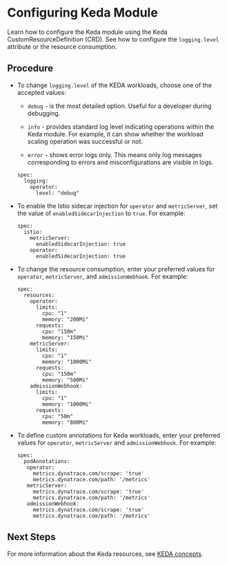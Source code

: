 <!-- loio3cc1f25be90f45aa974a11a53cf18430 -->

# Configuring Keda Module

Learn how to configure the Keda module using the Keda CustomResourceDefinition \(CRD\). See how to configure the `logging.level` attribute or the resource consumption.



<a name="loio3cc1f25be90f45aa974a11a53cf18430__steps-unordered_a5q_dfd_ncc"/>

## Procedure

-   To change `logging.level` of the KEDA workloads, choose one of the accepted values:

    -   `debug` - is the most detailed option. Useful for a developer during debugging.

    -   `info` - provides standard log level indicating operations within the Keda module. For example, it can show whether the workload scaling operation was successful or not.

    -   `error` - shows error logs only. This means only log messages corresponding to errors and misconfigurations are visible in logs.


    ```
    spec:
      logging:
        operator:
          level: "debug"
    ```

-   To enable the Istio sidecar injection for `operator` and `metricServer`, set the value of `enabledSidecarInjection` to `true`. For example:

    ```
    spec:
      istio:
        metricServer:
          enabledSidecarInjection: true
        operator:
          enabledSidecarInjection: true
    ```

-   To change the resource consumption, enter your preferred values for `operator`, `metricServer`, and `admissionWebhook`. For example:

    ```
    spec:
      resources:
        operator:
          limits:
            cpu: "1"
            memory: "200Mi"
          requests:
            cpu: "150m"
            memory: "150Mi"
        metricServer:
          limits:
            cpu: "1"
            memory: "1000Mi"
          requests:
            cpu: "150m"
            memory: "500Mi"
        admissionWebhook:
          limits:
            cpu: "1"
            memory: "1000Mi"
          requests:
            cpu: "50m"
            memory: "800Mi"
    
    ```

-   To define custom annotations for Keda workloads, enter your preferred values for `operator`, `metricServer` and `admissionWebhook`. For example:

    ```
    spec:
      podAnnotations:
       operator:
         metrics.dynatrace.com/scrape: 'true'
         metrics.dynatrace.com/path: '/metrics'
       metricServer:
         metrics.dynatrace.com/scrape: 'true'
         metrics.dynatrace.com/path: '/metrics'
       admissionWebhook:
         metrics.dynatrace.com/scrape: 'true'
         metrics.dynatrace.com/path: '/metrics'
    
    ```




<a name="loio3cc1f25be90f45aa974a11a53cf18430__postreq_cp3_5gd_ncc"/>

## Next Steps

For more information about the Keda resources, see [KEDA concepts](https://keda.sh/docs/latest/concepts/).

